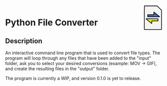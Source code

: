 <img align="right" src="logo.png" width="60px" height="81px">

# Python File Converter

## Description

An interactive command line program that is used to convert file types. The program will loop through any files that have been added
to the "input" folder, ask you to select your desired conversions (example: MOV -> GIF), and create the resulting files in the
"output" folder.

The program is currently a WIP, and version 0.1.0 is yet to release.

